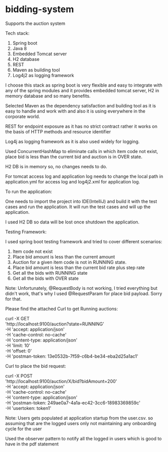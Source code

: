 # bidding-system
Supports the auction system

Tech stack:
1. Spring boot
2. Java 8
3. Embedded Tomcat server
4. H2 database
5. REST
6. Maven as building tool
7. Log4j2 as logging framework

I choose this stack as spring boot is very flexible and easy to integrate with any of the spring modules and it provides embedded tomcat server, H2 in memory database and so many benefits.

Selected Maven as the dependency satisfaction and building tool as it is easy to handle and work with and also it is using everywhere in the corporate world.

REST for endpoint exposure as it has no strict contract rather it works on the basis of HTTP methods and resource identifier

Log4j as logging framework as it is also used widely for logging.

Used ConcurrentHashMap to eliminate calls in which item code not exist, place bid is less than the current bid and auction is in OVER state.

H2 DB is in memory so, no changes needs to do.

For tomcat access log and application log needs to change the local path in application.yml for access log and log4j2.xml for application log.

To run the application:

One needs to import the project into IDE(IntelliJ) and build it with the test cases and run the application. It will run the test cases and will up the application.

I used H2 DB so data will be lost once shutdown the application.

Testing Framework:

I used spring boot testing framework and tried to cover different scenarios:
1. Item code not exist
2. Place bid amount is less than the current amount
3. Auction for a given item code is not in RUNNING state.
4. Place bid amount is less than the current bid rate plus step rate
5. Get all the bids with RUNNING state
6. Get all the bids with OVER state

Note: Unfortunately, @RequestBody is not working, I tried everything but didn't work, that's why I used @RequestParam for place bid payload. Sorry for that.

Please find the attached Curl to get Running auctions:

curl -X GET \
  'http://localhost:9100/auction?state=RUNNING' \
  -H 'accept: application/json' \
  -H 'cache-control: no-cache' \
  -H 'content-type: application/json' \
  -H 'limit: 10' \
  -H 'offset: 0' \
  -H 'postman-token: 13e0532b-7f59-c6b4-be34-eba2d25a1ac1'


Curl to place the bid request:

curl -X POST \
  'http://localhost:9100/auction/X/bid?bidAmount=200' \
  -H 'accept: application/json' \
  -H 'cache-control: no-cache' \
  -H 'content-type: application/json' \
  -H 'postman-token: 249ae0a7-4a1a-ec42-3cc6-18983369859c' \
  -H 'usertoken: token1'


Note: Users gets populated at application startup from the user.csv. so assuming that are the logged users only not maintaining any onboarding cycle for the user

Used the observer pattern to notify all the logged in users which is good to have in the pdf statement

